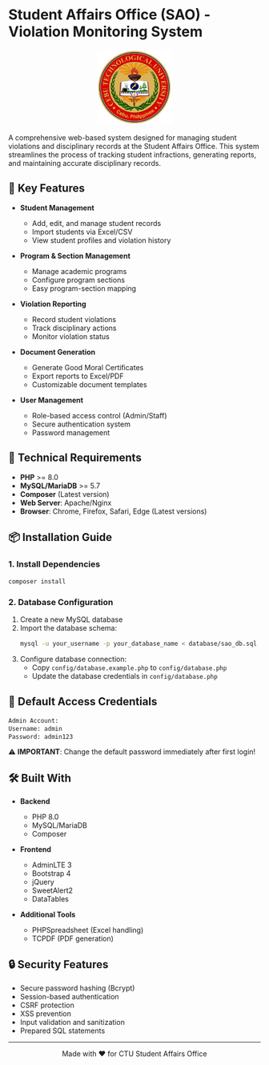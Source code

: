 # Student Affairs Office (SAO) - Violation Monitoring System

<div align="center">
    <img src="assets/img/ctu_logo.png" alt="CTU Logo" width="150">
</div>

A comprehensive web-based system designed for managing student violations and disciplinary records at the Student Affairs Office. This system streamlines the process of tracking student infractions, generating reports, and maintaining accurate disciplinary records.

## 🌟 Key Features

- **Student Management**
  - Add, edit, and manage student records
  - Import students via Excel/CSV
  - View student profiles and violation history

- **Program & Section Management**
  - Manage academic programs
  - Configure program sections
  - Easy program-section mapping

- **Violation Reporting**
  - Record student violations
  - Track disciplinary actions
  - Monitor violation status

- **Document Generation**
  - Generate Good Moral Certificates
  - Export reports to Excel/PDF
  - Customizable document templates

- **User Management**
  - Role-based access control (Admin/Staff)
  - Secure authentication system
  - Password management

## 🔧 Technical Requirements

- **PHP** >= 8.0
- **MySQL/MariaDB** >= 5.7
- **Composer** (Latest version)
- **Web Server**: Apache/Nginx
- **Browser**: Chrome, Firefox, Safari, Edge (Latest versions)

## 📦 Installation Guide



### 1. Install Dependencies
```bash
composer install
```

### 2. Database Configuration
1. Create a new MySQL database
2. Import the database schema:
   ```bash
   mysql -u your_username -p your_database_name < database/sao_db.sql
   ```
3. Configure database connection:
   - Copy `config/database.example.php` to `config/database.php`
   - Update the database credentials in `config/database.php`

## 🔐 Default Access Credentials

```
Admin Account:
Username: admin
Password: admin123
```
⚠️ **IMPORTANT**: Change the default password immediately after first login!

## 🛠️ Built With

- **Backend**
  - PHP 8.0
  - MySQL/MariaDB
  - Composer

- **Frontend**
  - AdminLTE 3
  - Bootstrap 4
  - jQuery
  - SweetAlert2
  - DataTables

- **Additional Tools**
  - PHPSpreadsheet (Excel handling)
  - TCPDF (PDF generation)

## 🔒 Security Features

- Secure password hashing (Bcrypt)
- Session-based authentication
- CSRF protection
- XSS prevention
- Input validation and sanitization
- Prepared SQL statements
---
<div align="center">
    <p>Made with ❤️ for CTU Student Affairs Office</p>
</div> 